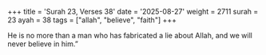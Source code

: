 +++
title = 'Surah 23, Verses 38'
date = '2025-08-27'
weight = 2711
surah = 23
ayah = 38
tags = ["allah", "believe", "faith"]
+++

He is no more than a man who has fabricated a lie about Allah, and we will never believe in him.”
